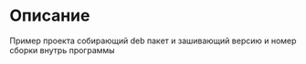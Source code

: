 # Описание

Пример проекта собирающий deb пакет и зашивающий версию и номер сборки внутрь программы
